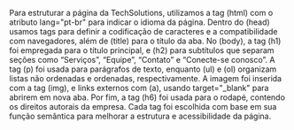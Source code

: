 Para estruturar a página da TechSolutions, utilizamos a tag (html) com o atributo lang="pt-br" para indicar o idioma da página. Dentro do (head) usamos <meta> tags para definir a codificação de caracteres e a compatibilidade com navegadores, além de (title) para o título da aba. No (body), a tag (h1) foi empregada para o título principal, e (h2) para subtítulos que separam seções como “Serviços”, “Equipe”, “Contato” e “Conecte-se conosco”. A tag  (p)  foi usada para parágrafos de texto, enquanto (ul) e (ol) organizam listas não ordenadas e ordenadas, respectivamente. A imagem foi inserida com a tag (img), e links externos com (a), usando target="_blank" para abrirem em nova aba. Por fim, a tag (h6) foi usada para o rodapé, contendo os direitos autorais da empresa. Cada tag foi escolhida com base em sua função semântica para melhorar a estrutura e acessibilidade da página.
